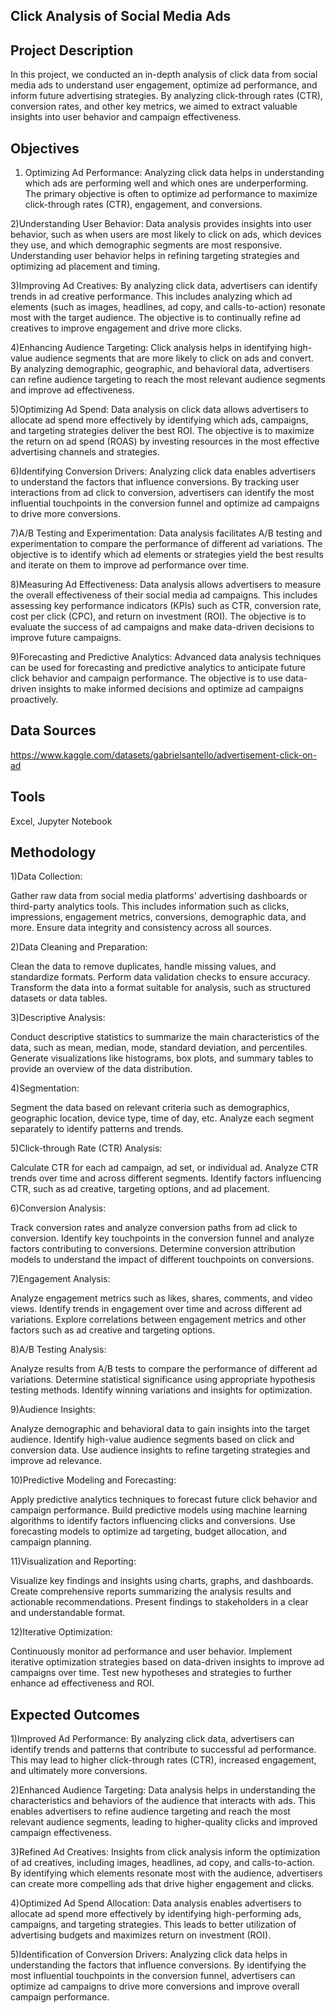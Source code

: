 ## Click Analysis of Social Media Ads
## Project Description
 In this project, we conducted an in-depth analysis of click data from social media ads to understand user engagement, optimize ad performance, and inform future advertising strategies. By analyzing click-through rates (CTR), conversion rates, and other key metrics, we aimed to extract valuable insights into user behavior and campaign effectiveness.
## Objectives
1) Optimizing Ad Performance: Analyzing click data helps in understanding which ads are performing well and which ones are underperforming. The primary objective is often to optimize ad performance to maximize click-through rates (CTR), engagement, and conversions.

2)Understanding User Behavior: Data analysis provides insights into user behavior, such as when users are most likely to click on ads, which devices they use, and which demographic segments are most responsive. Understanding user behavior helps in refining targeting strategies and optimizing ad placement and timing.

3)Improving Ad Creatives: By analyzing click data, advertisers can identify trends in ad creative performance. This includes analyzing which ad elements (such as images, headlines, ad copy, and calls-to-action) resonate most with the target audience. The objective is to continually refine ad creatives to improve engagement and drive more clicks.

4)Enhancing Audience Targeting: Click analysis helps in identifying high-value audience segments that are more likely to click on ads and convert. By analyzing demographic, geographic, and behavioral data, advertisers can refine audience targeting to reach the most relevant audience segments and improve ad effectiveness.

5)Optimizing Ad Spend: Data analysis on click data allows advertisers to allocate ad spend more effectively by identifying which ads, campaigns, and targeting strategies deliver the best ROI. The objective is to maximize the return on ad spend (ROAS) by investing resources in the most effective advertising channels and strategies.

6)Identifying Conversion Drivers: Analyzing click data enables advertisers to understand the factors that influence conversions. By tracking user interactions from ad click to conversion, advertisers can identify the most influential touchpoints in the conversion funnel and optimize ad campaigns to drive more conversions.

7)A/B Testing and Experimentation: Data analysis facilitates A/B testing and experimentation to compare the performance of different ad variations. The objective is to identify which ad elements or strategies yield the best results and iterate on them to improve ad performance over time.

8)Measuring Ad Effectiveness: Data analysis allows advertisers to measure the overall effectiveness of their social media ad campaigns. This includes assessing key performance indicators (KPIs) such as CTR, conversion rate, cost per click (CPC), and return on investment (ROI). The objective is to evaluate the success of ad campaigns and make data-driven decisions to improve future campaigns.

9)Forecasting and Predictive Analytics: Advanced data analysis techniques can be used for forecasting and predictive analytics to anticipate future click behavior and campaign performance. The objective is to use data-driven insights to make informed decisions and optimize ad campaigns proactively.
## Data Sources
https://www.kaggle.com/datasets/gabrielsantello/advertisement-click-on-ad
## Tools
Excel,
Jupyter Notebook
## Methodology
1)Data Collection:

Gather raw data from social media platforms' advertising dashboards or third-party analytics tools. This includes information such as clicks, impressions, engagement metrics, conversions, demographic data, and more.
Ensure data integrity and consistency across all sources.

2)Data Cleaning and Preparation:

Clean the data to remove duplicates, handle missing values, and standardize formats.
Perform data validation checks to ensure accuracy.
Transform the data into a format suitable for analysis, such as structured datasets or data tables.

3)Descriptive Analysis:

Conduct descriptive statistics to summarize the main characteristics of the data, such as mean, median, mode, standard deviation, and percentiles.
Generate visualizations like histograms, box plots, and summary tables to provide an overview of the data distribution.

4)Segmentation:

Segment the data based on relevant criteria such as demographics, geographic location, device type, time of day, etc.
Analyze each segment separately to identify patterns and trends.

5)Click-through Rate (CTR) Analysis:

Calculate CTR for each ad campaign, ad set, or individual ad.
Analyze CTR trends over time and across different segments.
Identify factors influencing CTR, such as ad creative, targeting options, and ad placement.

6)Conversion Analysis:

Track conversion rates and analyze conversion paths from ad click to conversion.
Identify key touchpoints in the conversion funnel and analyze factors contributing to conversions.
Determine conversion attribution models to understand the impact of different touchpoints on conversions.

7)Engagement Analysis:

Analyze engagement metrics such as likes, shares, comments, and video views.
Identify trends in engagement over time and across different ad variations.
Explore correlations between engagement metrics and other factors such as ad creative and targeting options.

8)A/B Testing Analysis:

Analyze results from A/B tests to compare the performance of different ad variations.
Determine statistical significance using appropriate hypothesis testing methods.
Identify winning variations and insights for optimization.

9)Audience Insights:

Analyze demographic and behavioral data to gain insights into the target audience.
Identify high-value audience segments based on click and conversion data.
Use audience insights to refine targeting strategies and improve ad relevance.

10)Predictive Modeling and Forecasting:

Apply predictive analytics techniques to forecast future click behavior and campaign performance.
Build predictive models using machine learning algorithms to identify factors influencing clicks and conversions.
Use forecasting models to optimize ad targeting, budget allocation, and campaign planning.

11)Visualization and Reporting:

Visualize key findings and insights using charts, graphs, and dashboards.
Create comprehensive reports summarizing the analysis results and actionable recommendations.
Present findings to stakeholders in a clear and understandable format.

12)Iterative Optimization:

Continuously monitor ad performance and user behavior.
Implement iterative optimization strategies based on data-driven insights to improve ad campaigns over time.
Test new hypotheses and strategies to further enhance ad effectiveness and ROI.

## Expected Outcomes
1)Improved Ad Performance: By analyzing click data, advertisers can identify trends and patterns that contribute to successful ad performance. This may lead to higher click-through rates (CTR), increased engagement, and ultimately more conversions.

2)Enhanced Audience Targeting: Data analysis helps in understanding the characteristics and behaviors of the audience that interacts with ads. This enables advertisers to refine audience targeting and reach the most relevant audience segments, leading to higher-quality clicks and improved campaign effectiveness.

3)Refined Ad Creatives: Insights from click analysis inform the optimization of ad creatives, including images, headlines, ad copy, and calls-to-action. By identifying which elements resonate most with the audience, advertisers can create more compelling ads that drive higher engagement and clicks.

4)Optimized Ad Spend Allocation: Data analysis enables advertisers to allocate ad spend more effectively by identifying high-performing ads, campaigns, and targeting strategies. This leads to better utilization of advertising budgets and maximizes return on investment (ROI).

5)Identification of Conversion Drivers: Analyzing click data helps in understanding the factors that influence conversions. By identifying the most influential touchpoints in the conversion funnel, advertisers can optimize ad campaigns to drive more conversions and improve overall campaign performance.

